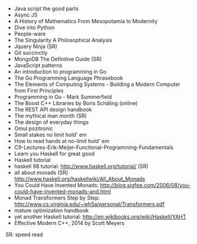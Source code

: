 - Java script the good parts
- Async JS
- A History of Mathematics From Mesopotamia to Modernity
- Dive into Python
- People-ware
- The Singularity A Philosophical Analysis
- Jquery Ninja (SR)
- Git succinctly
- MongoDB The Definitive Guide (SR)
- JavaScript patterns
- An introduction to programming in Go
- The Go Programming Language Phrasebook
- The Elements of Computing Systems - Building a Modern Computer from First Principles
- Programming in Go - Mark Summerfield
- The Boost C++ Libraries by Boris Schäling (online)
- The REST API design handbook
- The mythical man month (SR)
- The design of everyday things
- Omul pozitronic
- Small stakes no limit hold' em
- How to read hands at no-limit hold' em
- C9-Lectures-Erik-Meijer-Functional-Programming-Fundamentals
- Learn you Haskell for great good
- Haskell tutorial
- haskell 98 tutorial: http://www.haskell.org/tutorial/ (SR)
- all about monads (SR) http://www.haskell.org/haskellwiki/All_About_Monads
- You Could Have Invented Monads: http://blog.sigfpe.com/2006/08/you-could-have-invented-monads-and.html
- Monad Transformers Step by Step: http://www.cs.virginia.edu/~wh5a/personal/Transformers.pdf
- mature optimization handbook
- yet another Haskell tutorial: http://en.wikibooks.org/wiki/Haskell/YAHT
- Effective Modern C++, 2014 by Scott Meyers

SR: speed read
